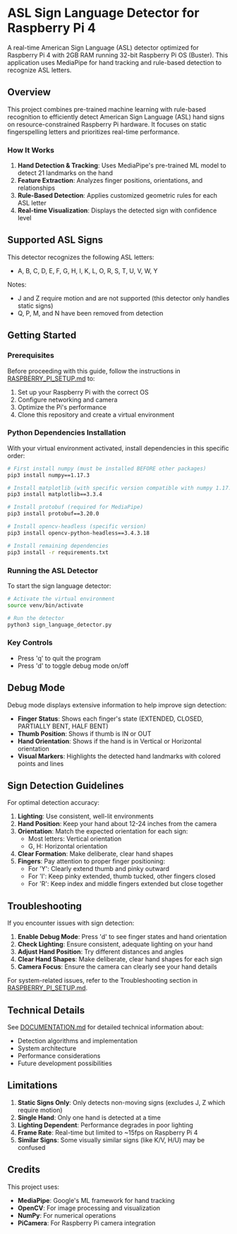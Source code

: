 # ASL Sign Language Detector for Raspberry Pi 4

A real-time American Sign Language (ASL) detector optimized for Raspberry Pi 4 with 2GB RAM running 32-bit Raspberry Pi OS (Buster). This application uses MediaPipe for hand tracking and rule-based detection to recognize ASL letters.

## Overview

This project combines pre-trained machine learning with rule-based recognition to efficiently detect American Sign Language (ASL) hand signs on resource-constrained Raspberry Pi hardware. It focuses on static fingerspelling letters and prioritizes real-time performance.

### How It Works

1. **Hand Detection & Tracking**: Uses MediaPipe's pre-trained ML model to detect 21 landmarks on the hand
2. **Feature Extraction**: Analyzes finger positions, orientations, and relationships
3. **Rule-Based Detection**: Applies customized geometric rules for each ASL letter
4. **Real-time Visualization**: Displays the detected sign with confidence level

## Supported ASL Signs

This detector recognizes the following ASL letters:
- A, B, C, D, E, F, G, H, I, K, L, O, R, S, T, U, V, W, Y

Notes:
- J and Z require motion and are not supported (this detector only handles static signs)
- Q, P, M, and N have been removed from detection

## Getting Started

### Prerequisites

Before proceeding with this guide, follow the instructions in [RASPBERRY_PI_SETUP.md](RASPBERRY_PI_SETUP.md) to:
1. Set up your Raspberry Pi with the correct OS
2. Configure networking and camera
3. Optimize the Pi's performance
4. Clone this repository and create a virtual environment

### Python Dependencies Installation

With your virtual environment activated, install dependencies in this specific order:

```bash
# First install numpy (must be installed BEFORE other packages)
pip3 install numpy==1.17.3

# Install matplotlib (with specific version compatible with numpy 1.17.3)
pip3 install matplotlib==3.3.4

# Install protobuf (required for MediaPipe)
pip3 install protobuf==3.20.0

# Install opencv-headless (specific version)
pip3 install opencv-python-headless==3.4.3.18

# Install remaining dependencies
pip3 install -r requirements.txt
```

### Running the ASL Detector

To start the sign language detector:

```bash
# Activate the virtual environment
source venv/bin/activate

# Run the detector
python3 sign_language_detector.py
```

### Key Controls
- Press 'q' to quit the program
- Press 'd' to toggle debug mode on/off

## Debug Mode

Debug mode displays extensive information to help improve sign detection:
- **Finger Status**: Shows each finger's state (EXTENDED, CLOSED, PARTIALLY BENT, HALF BENT)
- **Thumb Position**: Shows if thumb is IN or OUT
- **Hand Orientation**: Shows if the hand is in Vertical or Horizontal orientation
- **Visual Markers**: Highlights the detected hand landmarks with colored points and lines

## Sign Detection Guidelines

For optimal detection accuracy:

1. **Lighting**: Use consistent, well-lit environments
2. **Hand Position**: Keep your hand about 12-24 inches from the camera
3. **Orientation**: Match the expected orientation for each sign:
   - Most letters: Vertical orientation
   - G, H: Horizontal orientation
4. **Clear Formation**: Make deliberate, clear hand shapes
5. **Fingers**: Pay attention to proper finger positioning:
   - For 'Y': Clearly extend thumb and pinky outward
   - For 'I': Keep pinky extended, thumb tucked, other fingers closed
   - For 'R': Keep index and middle fingers extended but close together

## Troubleshooting

If you encounter issues with sign detection:

1. **Enable Debug Mode**: Press 'd' to see finger states and hand orientation
2. **Check Lighting**: Ensure consistent, adequate lighting on your hand
3. **Adjust Hand Position**: Try different distances and angles
4. **Clear Hand Shapes**: Make deliberate, clear hand shapes for each sign
5. **Camera Focus**: Ensure the camera can clearly see your hand details

For system-related issues, refer to the Troubleshooting section in [RASPBERRY_PI_SETUP.md](RASPBERRY_PI_SETUP.md).

## Technical Details

See [DOCUMENTATION.md](DOCUMENTATION.md) for detailed technical information about:
- Detection algorithms and implementation
- System architecture
- Performance considerations
- Future development possibilities

## Limitations

1. **Static Signs Only**: Only detects non-moving signs (excludes J, Z which require motion)
2. **Single Hand**: Only one hand is detected at a time
3. **Lighting Dependent**: Performance degrades in poor lighting
4. **Frame Rate**: Real-time but limited to ~15fps on Raspberry Pi 4
5. **Similar Signs**: Some visually similar signs (like K/V, H/U) may be confused

## Credits

This project uses:
- **MediaPipe**: Google's ML framework for hand tracking
- **OpenCV**: For image processing and visualization
- **NumPy**: For numerical operations
- **PiCamera**: For Raspberry Pi camera integration 